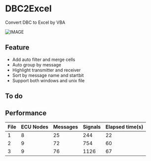# DBC2Excel
Convert DBC to Excel by VBA

![IMAGE](https://imgchr.com/i/Vzu8Zn)

## Feature

* Add auto filter and merge cells
* Auto group by message
* Highlight transmitter and receiver
* Sort by message name and startbit
* Support both windows and unix file

## To do

## Performance

|File|ECU Nodes|Messages|Signals|Elapsed time(s)|
|--|--|--|--|--|
|1|8|25|244|22|
|2|9|72|754|60|
|3|9|76|1126|67|
